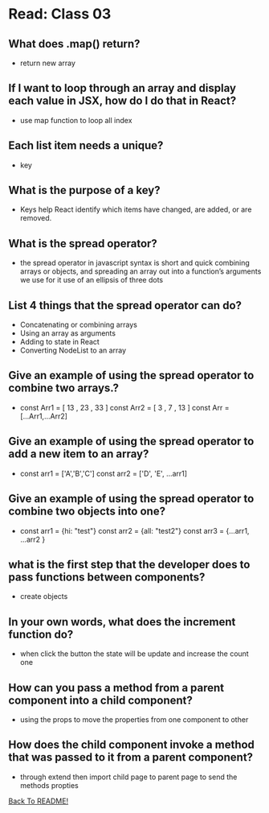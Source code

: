 # Read: Class 03

## What does .map() return?

* return new array

## If I want to loop through an array and display each value in JSX, how do I do that in React?

* use map function to loop all index

## Each list item needs a unique?

* key

## What is the purpose of a key?

* Keys help React identify which items have changed, are added, or are removed.

## What is the spread operator?

* the spread operator in javascript syntax is short and quick combining arrays or objects, and spreading an array out into a function’s arguments we use for it use of an ellipsis of three dots

## List 4 things that the spread operator can do?

* Concatenating or combining arrays
* Using an array as arguments
* Adding to state in React
* Converting NodeList to an array

## Give an example of using the spread operator to combine two arrays.?

* const Arr1 = [ 13 , 23 , 33 ] const Arr2 = [ 3 , 7 , 13 ] const Arr = [...Arr1,...Arr2]

## Give an example of using the spread operator to add a new item to an array?

* const arr1 = ['A','B','C'] const arr2 = ['D', 'E', ...arr1]

## Give an example of using the spread operator to combine two objects into one?

* const arr1 = {hi: "test"} const arr2 = {all: "test2"} const arr3 = {...arr1, ...arr2 }

## what is the first step that the developer does to pass functions between components?

* create objects

## In your own words, what does the increment function do?

* when click the button the state will be update and increase the count one

## How can you pass a method from a parent component into a child component?

* using the props to move the properties from one component to other

## How does the child component invoke a method that was passed to it from a parent component?

* through extend then import child page to parent page to send the methods propties

[Back To README!](https://yousefabujalboush.github.io/reading-notes/)
